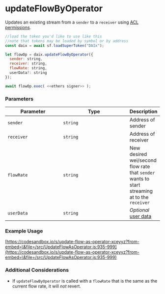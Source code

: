 # updateFlowByOperator

Updates an existing stream from a `sender` to a `receiver` using [ACL permissions](../../cfa-access-control-list-acl/).

```javascript
//load the token you'd like to use like this 
//note that tokens may be loaded by symbol or by address
const daix = await sf.loadSuperToken("DAIx");

let flowOp = daix.updateFlowByOperator({
  sender: string,
  receiver: string,
  flowRate: string,
  userData?: string
});

await flowOp.exec( <<ethers signer>> );
```

### Parameters

<table><thead><tr><th width="182">Parameter</th><th width="231.33333333333331">Type</th><th>Description</th></tr></thead><tbody><tr><td><code>sender</code></td><td><code>string</code></td><td>Address of sender</td></tr><tr><td><code>receiver</code></td><td><code>string</code></td><td>Address of receiver</td></tr><tr><td><code>flowRate</code></td><td><code>string</code></td><td>New desired wei/second flow rate that <code>sender</code> wants to start streaming at to the <code>receiver</code></td></tr><tr><td><code>userData</code></td><td><code>string</code></td><td><em>Optional</em> <a href="https://docs.superfluid.finance/superfluid/developers/super-apps/user-data">user data</a></td></tr></tbody></table>

### Example Usage

[https://codesandbox.io/s/update-flow-as-operator-xceyyz?from-embed=\&file=/src/UpdateFlowAsOperator.js:935-999](https://codesandbox.io/s/update-flow-as-operator-xceyyz?from-embed=\&file=/src/UpdateFlowAsOperator.js:935-999)

### Additional Considerations

* If `updateFlowByOperator` is called with a `flowRate` that is the same as the current flow rate, it will _not_ revert.
